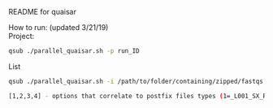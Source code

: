 README for quaisar

How to run: (updated 3/21/19)  
Project:
```bash
qsub ./parallel_quaisar.sh -p run_ID
```
List
```bash
qsub ./parallel_quaisar.sh -i /path/to/folder/containing/zipped/fastqs [1,2,3,4] -o /path/to/output/directory/ outputFolderName

[1,2,3,4] - options that correlate to postfix files types (1=_L001_SX_RX_00X_fastq.gz. 2=_RX.fastq.gz. 3=X.fastq.gz 4=_SX_RX_00X.fastq.gz)"
```
